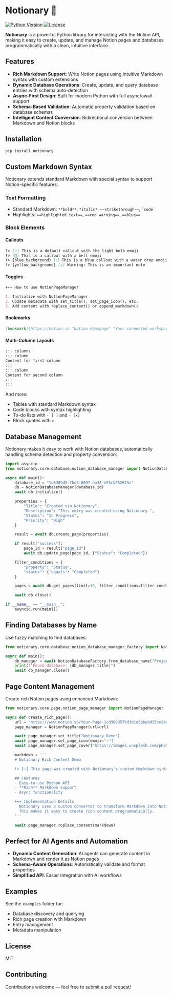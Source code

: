 # Notionary 📝

[![Python Version](https://img.shields.io/badge/python-3.8%2B-blue.svg)](https://www.python.org/downloads/)
[![License](https://img.shields.io/badge/license-MIT-green.svg)](LICENSE)

**Notionary** is a powerful Python library for interacting with the Notion API, making it easy to create, update, and manage Notion pages and databases programmatically with a clean, intuitive interface.

## Features

- **Rich Markdown Support**: Write Notion pages using intuitive Markdown syntax with custom extensions
- **Dynamic Database Operations**: Create, update, and query database entries with schema auto-detection
- **Async-First Design**: Built for modern Python with full async/await support
- **Schema-Based Validation**: Automatic property validation based on database schemas
- **Intelligent Content Conversion**: Bidirectional conversion between Markdown and Notion blocks

## Installation

```bash
pip install notionary
```

## Custom Markdown Syntax

Notionary extends standard Markdown with special syntax to support Notion-specific features:

### Text Formatting

- Standard Markdown: `**bold**`, `*italic*`, `~~strikethrough~~`, `` `code` ``
- Highlights: `==highlighted text==`, `==red warning==`, `==blue==`

### Block Elements

#### Callouts

```markdown
!> [💡] This is a default callout with the light bulb emoji  
!> [🔔] This is a callout with a bell emoji  
!> {blue_background} [💧] This is a blue callout with a water drop emoji  
!> {yellow_background} [⚠️] Warning: This is an important note
```

#### Toggles

```markdown
+++ How to use NotionPageManager

1. Initialize with NotionPageManager
2. Update metadata with set_title(), set_page_icon(), etc.
3. Add content with replace_content() or append_markdown()
```

#### Bookmarks

```markdown
[bookmark](https://notion.so "Notion Homepage" "Your connected workspace")
```

#### Multi-Column Layouts

```markdown
::: columns
::: column
Content for first column
:::
::: column
Content for second column
:::
:::
```

And more:

- Tables with standard Markdown syntax
- Code blocks with syntax highlighting
- To-do lists with `- [ ]` and `- [x]`
- Block quotes with `>`

## Database Management

Notionary makes it easy to work with Notion databases, automatically handling schema detection and property conversion:

```python
import asyncio
from notionary.core.database.notion_database_manager import NotionDatabaseManager

async def main():
    database_id = "1a6389d5-7bd3-8097-aa38-e93cb052615a"
    db = NotionDatabaseManager(database_id)
    await db.initialize()

    properties = {
        "Title": "Created via Notionary",
        "Description": "This entry was created using Notionary.",
        "Status": "In Progress",
        "Priority": "High"
    }

    result = await db.create_page(properties)

    if result["success"]:
        page_id = result["page_id"]
        await db.update_page(page_id, {"Status": "Completed"})

    filter_conditions = {
        "property": "Status",
        "status": {"equals": "Completed"}
    }

    pages = await db.get_pages(limit=10, filter_conditions=filter_conditions)

    await db.close()

if __name__ == "__main__":
    asyncio.run(main())
```

## Finding Databases by Name

Use fuzzy matching to find databases:

```python
from notionary.core.database.notion_database_manager_factory import NotionDatabaseFactory

async def main():
    db_manager = await NotionDatabaseFactory.from_database_name("Projects")
    print(f"Found database: {db_manager.title}")
    await db_manager.close()
```

## Page Content Management

Create rich Notion pages using enhanced Markdown:

```python
from notionary.core.page.notion_page_manager import NotionPageManager

async def create_rich_page():
    url = "https://www.notion.so/Your-Page-1cd389d57bd381e58be9d35ce24adf3d"
    page_manager = NotionPageManager(url=url)

    await page_manager.set_title("Notionary Demo")
    await page_manager.set_page_icon(emoji="✨")
    await page_manager.set_page_cover("https://images.unsplash.com/photo-1555066931-4365d14bab8c")

    markdown = '''
    # Notionary Rich Content Demo

    !> [💡] This page was created with Notionary's custom Markdown syntax.

    ## Features
    - Easy-to-use Python API
    - **Rich** Markdown support
    - Async functionality

    +++ Implementation Details
      Notionary uses a custom converter to transform Markdown into Notion blocks.
      This makes it easy to create rich content programmatically.
    '''

    await page_manager.replace_content(markdown)
```

## Perfect for AI Agents and Automation

- **Dynamic Content Generation**: AI agents can generate content in Markdown and render it as Notion pages
- **Schema-Aware Operations**: Automatically validate and format properties
- **Simplified API**: Easier integration with AI workflows

## Examples

See the `examples` folder for:

- Database discovery and querying
- Rich page creation with Markdown
- Entry management
- Metadata manipulation

## License

MIT

## Contributing

Contributions welcome — feel free to submit a pull request!
